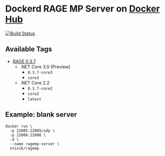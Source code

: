 # Dockerd RAGE MP Server on [Docker Hub](http://hub.docker.com/r/stivik/ragemp)
[![Build Status](https://img.shields.io/docker/cloud/build/stivik/ragemp.svg?style=flat-square)](https://hub.docker.com/r/stivik/ragemp)

## Available Tags
- [RAGE 0.3.7](https://github.com/StiviiK/ragemp/tree/0.3.7)
  - .NET Core 3.0 (Preview)
    - `0.3.7-core3`  
    - `core3`  
  - .NET Core 2.2
    - `0.3.7-core2`
    - `core2`
    - `latest`

## Example: blank server
```
docker run \
  -p 22005:22005/udp \
  -p 22006:22006 \
  -d \
  --name ragemp-server \
  stivik/ragemp
```
